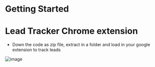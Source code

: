 # Getting Started
# Lead Tracker Chrome extension

- Down the code as zip file, extract in a folder and load in your google extension to track leads

![image](https://github.com/samuelonoh/Leads-Tracker/assets/106681213/6f4cefb5-3935-425b-a1bd-c9a8f8f46f7c)
